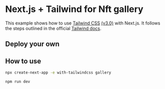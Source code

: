 # Next.js + Tailwind for Nft gallery

This example shows how to use [Tailwind CSS](https://tailwindcss.com/) [(v3.0)](https://tailwindcss.com/blog/tailwindcss-v3) with Next.js. It follows the steps outlined in the official [Tailwind docs](https://tailwindcss.com/docs/guides/nextjs).

## Deploy your own
## How to use


```bash
npx create-next-app -e with-tailwindcss gallery
```
```bash
npm run dev
```
